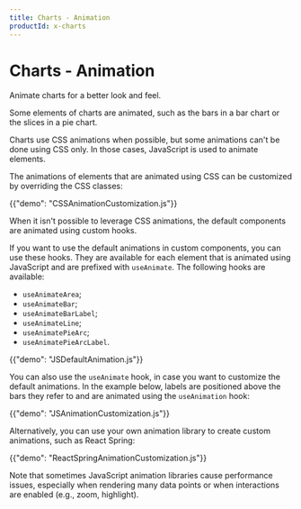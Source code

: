 ```yaml
---
title: Charts - Animation
productId: x-charts
---
```


# Charts - Animation

<p class="description">Animate charts for a better look and feel.</p>

Some elements of charts are animated, such as the bars in a bar chart or the slices in a pie chart.

Charts use CSS animations when possible, but some animations can't be done using CSS only. In those cases, JavaScript is used to animate elements.

The animations of elements that are animated using CSS can be customized by overriding the CSS classes:

{{"demo": "CSSAnimationCustomization.js"}}

When it isn't possible to leverage CSS animations, the default components are animated using custom hooks.

If you want to use the default animations in custom components, you can use these hooks.
They are available for each element that is animated using JavaScript and are prefixed with `useAnimate`.
The following hooks are available:

- `useAnimateArea`;
- `useAnimateBar`;
- `useAnimateBarLabel`;
- `useAnimateLine`;
- `useAnimatePieArc`;
- `useAnimatePieArcLabel`.

{{"demo": "JSDefaultAnimation.js"}}

You can also use the `useAnimate` hook, in case you want to customize the default animations.
In the example below, labels are positioned above the bars they refer to and are animated using the `useAnimation` hook:

{{"demo": "JSAnimationCustomization.js"}}

Alternatively, you can use your own animation library to create custom animations, such as React Spring:

{{"demo": "ReactSpringAnimationCustomization.js"}}

Note that sometimes JavaScript animation libraries cause performance issues, especially when rendering many data points or when interactions are enabled (e.g., zoom, highlight).
